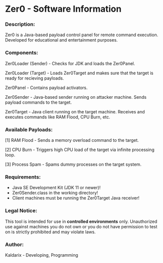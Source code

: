  #                            Zer0 - Software Information

### Description:
   Zer0 is a Java-based payload control panel for remote command execution.
   Developed for educational and entertainment purposes.

### Components:
   Zer0Loader (Sender)  - Checks for JDK and loads the Zer0Panel.

   Zer0Loader (Target)  - Loads Zer0Target and makes sure that the target is
                        ready for recieving payloads.

   Zer0Panel  - Contains payload activators.

   Zer0Sender  - Java-based sender running on attacker machine.
                  Sends payload commands to the target.

   Zer0Target  - Java client running on the target machine.
                  Receives and executes commands like RAM Flood, CPU Burn, etc.


### Available Payloads:
   [1] RAM Flood     - Sends a memory overload command to the target.
   
   [2] CPU Burn      - Triggers high CPU load of the target via infinite processing loop.
   
   [3] Process Spam  - Spams dummy processes on the target system.

### Requirements:
   - Java SE Development Kit (JDK 11 or newer)!
   - Zer0Sender.class in the working directory!
   - Client machines must be running the Zer0Target Java receiver!

### Legal Notice:
   This tool is intended for use in **controlled environments** only.
   Unauthorized use against machines you do not own or you do not have permission to test on
   is strictly prohibited and may violate laws.


### Author:
  Kaldarix - Developing, Programming
